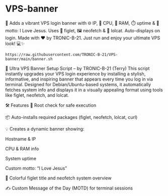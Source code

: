 # VPS-banner
🎉 Adds a vibrant VPS login banner with 🌐 IP, 🧠 CPU, 💾 RAM, ⏱️ uptime &amp; 🙏 motto: I Love Jesus. Uses 🎨 figlet, 🖼️ neofetch &amp; 🌈 lolcat. Auto-displays on login. Made with ❤️ by TRONIC-B-21. Just run and enjoy your ultimate VPS look! 💻✨



```
https://raw.githubusercontent.com/TRONIC-B-21/VPS-banner/main/banner.sh
```

🚀 Ultra VPS Banner Setup Script – by TRONIC-B-21 (Terry)
This script instantly upgrades your VPS login experience by installing a stylish, informative, and inspiring banner that appears every time you log in via terminal. Designed for Debian/Ubuntu-based systems, it automatically fetches system info and displays it in a visually appealing format using tools like figlet, neofetch, and lolcat.

🛠 Features
🔐 Root check for safe execution

📦 Auto-installs required packages (figlet, neofetch, lolcat, curl)

💡 Creates a dynamic banner showing:

Hostname & IP

CPU & RAM info

System uptime

Custom motto: “I Love Jesus”

🎨 Colorful figlet title and neofetch system overview

✍️ Custom Message of the Day (MOTD) for terminal sessions
